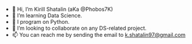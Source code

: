 - 👋 Hi, I’m Kirill Shatalin (aKa @Phobos7K)
- 👀 I’m learning Data Science.
- 🌱 I program on Python.
- 💞️ I’m looking to collaborate on any DS-related project.
- 📫 You can reach me by sending the email to k.shatalin97@gmail.com

<!---
Phobos7K/Phobos7K is a ✨ special ✨ repository because its `README.md` (this file) appears on your GitHub profile.
You can click the Preview link to take a look at your changes.
--->
